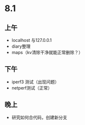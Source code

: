 # 8.1

## 上午

- localhost 与127.0.0.1
- diary整理
- maps（kv清除干净就能正常删除？）

## 下午

- iperf3 测试（出现问题）
- netperf测试（正常）

## 晚上

- 研究如何合代码，创建新分支